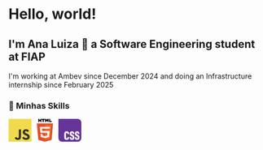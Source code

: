 <div> <h1>Hello, world!</h1>
<h2>I'm Ana Luiza 🌻 a Software Engineering student at FIAP</h2>
<p>I'm working at Ambev since December 2024 and doing an Infrastructure internship since February 2025</p>
</div>

<div>
<h3>🚀 Minhas Skills </h3>
<code><img height="45" src="https://raw.githubusercontent.com/github/explore/80688e429a7d4ef2fca1e82350fe8e3517d3494d/topics/javascript/javascript.png" alt="Javascript"/></code>
<code><img height="45" src="https://raw.githubusercontent.com/github/explore/80688e429a7d4ef2fca1e82350fe8e3517d3494d/topics/html/html.png" alt="HTML5"/></code>
<code><img height="45" src="https://raw.githubusercontent.com/github/explore/80688e429a7d4ef2fca1e82350fe8e3517d3494d/topics/css/css.png" alt="CSS"/></code>
</div>
